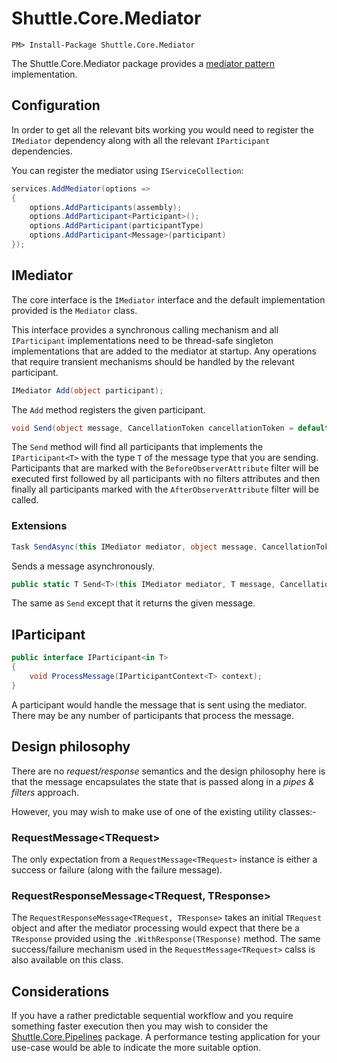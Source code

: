 # Shuttle.Core.Mediator

```
PM> Install-Package Shuttle.Core.Mediator
```

The Shuttle.Core.Mediator package provides a [mediator pattern](https://en.wikipedia.org/wiki/Mediator_pattern) implementation.

## Configuration

In order to get all the relevant bits working you would need to register the `IMediator` dependency along with all the relevant `IParticipant` dependencies.

You can register the mediator using `IServiceCollection`:

```c#
services.AddMediator(options =>
{
    options.AddParticipants(assembly);
    options.AddParticipant<Participant>();
    options.AddParticipant(participantType)
    options.AddParticipant<Message>(participant)
});
```

## IMediator

The core interface is the `IMediator` interface and the default implementation provided is the `Mediator` class.

This interface provides a synchronous calling mechanism and all `IParticipant` implementations need to be thread-safe singleton implementations that are added to the mediator at startup.  Any operations that require transient mechanisms should be handled by the relevant participant.

```c#
IMediator Add(object participant);
```

The `Add` method registers the given participant.

```c#
void Send(object message, CancellationToken cancellationToken = default);
```

The `Send` method will find all participants that implements the `IParticipant<T>` with the type `T` of the message type that you are sending.  Participants that are marked with the `BeforeObserverAttribute` filter will be executed first followed by all participants with no filters attributes and then finally all participants marked with the `AfterObserverAttribute` filter will be called.

### Extensions

```c#
Task SendAsync(this IMediator mediator, object message, CancellationToken cancellationToken = default)
```
Sends a message asynchronously.

```c#
public static T Send<T>(this IMediator mediator, T message, CancellationToken cancellationToken = default);
```

The same as `Send` except that it returns the given message.

## IParticipant

```c#
public interface IParticipant<in T>
{
    void ProcessMessage(IParticipantContext<T> context);
}
```

A participant would handle the message that is sent using the mediator.  There may be any number of participants that process the message. 

## Design philosophy

There are no *request/response* semantics and the design philosophy here is that the message encapsulates the state that is passed along in a *pipes & filters* approach.

However, you may wish to make use of one of the existing utility classes:-

### RequestMessage\<TRequest\>

The only expectation from a `RequestMessage<TRequest>` instance is either a success or failure (along with the failure message).

### RequestResponseMessage\<TRequest, TResponse\>

The `RequestResponseMessage<TRequest, TResponse>` takes an initial `TRequest` object and after the mediator processing would expect that there be a `TResponse` provided using the `.WithResponse(TResponse)` method.  The same success/failure mechanism used in the `RequestMessage<TRequest>` calss is also available on this class.

## Considerations

If you have a rather predictable sequential workflow and you require something faster execution then you may wish to consider the [Shuttle.Core.Pipelines](http://shuttle.github.io/shuttle-core/shuttle-core-pipelines) package.  A performance testing application for your use-case would be able to indicate the more suitable option.
